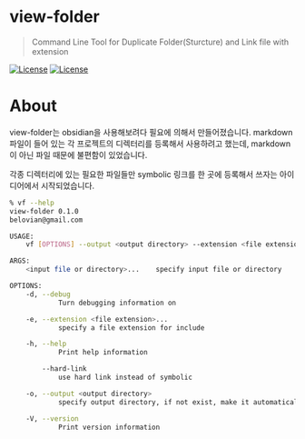 # view-folder
> Command Line Tool for Duplicate Folder(Sturcture) and Link file with extension

[![License](https://img.shields.io/badge/license-Apache%202.0-blue?style=flat-square)](LICENSE-APACHE) [![License](https://img.shields.io/badge/license-MIT-blue?style=flat-square)](LICENSE-MIT)

# About

view-folder는 obsidian을 사용해보려다 필요에 의해서 만들어졌습니다.
markdown 파일이 들어 있는 각 프로젝트의 디렉터리를 등록해서 사용하려고 했는데, markdown이 아닌 파일 때문에 불편함이 있었습니다.

각종 디렉터리에 있는 필요한 파일들만 symbolic 링크를 한 곳에 등록해서 쓰자는 아이디어에서 시작되었습니다.

```bash
% vf --help
view-folder 0.1.0
belovian@gmail.com

USAGE:
    vf [OPTIONS] --output <output directory> --extension <file extension>... [--] [input file or directory]...

ARGS:
    <input file or directory>...    specify input file or directory

OPTIONS:
    -d, --debug
            Turn debugging information on

    -e, --extension <file extension>...
            specify a file extension for include

    -h, --help
            Print help information

        --hard-link
            use hard link instead of symbolic

    -o, --output <output directory>
            specify output directory, if not exist, make it automatically

    -V, --version
            Print version information
```